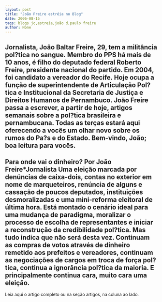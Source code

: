 ```yaml
---
layout: post
title: "João Freire estréia no Blog"
date: 2006-08-15
tags: blogs jc,estreia,joão d,paulo freire
author: None
---
```


Jornalista, João Baltar Freire, 29, tem a militância pol?tica no sangue.&nbsp;Membro do PPS há mais de 10 anos, é filho do deputado federal Roberto Freire, presidente nacional do partido. Em 2004, foi candidato a vereador do Recife. Hoje ocupa a função de superintendente de Articulação Pol?tica e Institucional da Secretaria de Justiça e Direitos Humanos de Pernambuco.
João Freire passa a escrever, a partir de hoje, artigos semanais sobre a pol?tica brasileira e pernambucana. Todas as terças estará aqui oferecendo a vocês um olhar novo sobre os rumos do Pa?s e do Estado.
Bem-vindo, João; boa leitura para vocês.
---------------------------
Para onde vai o dinheiro?
Por João Freire*Jornalista
Uma eleição marcada por denúncias de caixa-dois, contas no exterior em nome de marqueteiros, renúncia de alguns e cassação de poucos deputados, instituições desmoralizadas e uma mini-reforma eleitoral de última hora. Está montado o cenário ideal para uma mudança de paradigma, moralizar o processo de escolha de representantes e iniciar a reconstrução da credibilidade pol?tica. Mas tudo indica que não será desta vez. Continuam as compras de votos através de dinheiro remetido aos prefeitos e vereadores, continuam as negociações de cargos em troca de força pol?tica, continua a ignorância pol?tica da maioria. E principalmente continua cara, muito cara uma eleição.
---------------------------
Leia aqui o artigo completo ou na seção artigos, na coluna ao lado. 
